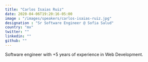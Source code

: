 ```yaml
---
title: "Carlos Isaias Ruiz"
date: 2020-04-06T19:20:16-05:00
image : "/images/speakers/carlos-isaias-ruiz.jpg"
designation : "Sr Software Engineer @ Sofia Salud"
country: "mx"
twitter: ""
linkedin: ""
github: ""
---
```


Software engineer with +5 years of experience in Web Development.
